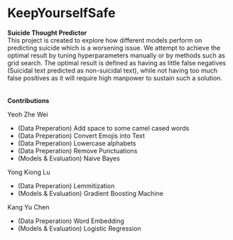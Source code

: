 # KeepYourselfSafe
**Suicide Thought Predictor**<br/>
This project is created to explore how different models perform on predicting suicide which is a worsening issue.
We attempt to achieve the optimal result by tuning hyperparameters manually or by methods such as grid search.
The optimal result is defined as having as little false negatives (Suicidal text predicted as non-suicidal text),
while not having too much false positives as it will require high manpower to sustain such a solution.
<br/>
<br/>
<br/>
**Contributions**

Yeoh Zhe Wei
- (Data Preperation) Add space to some camel cased words
- (Data Preperation) Convert Emojis into Text
- (Data Preperation) Lowercase alphabets
- (Data Preperation) Remove Punctuations
- (Models & Evaluation) Naive Bayes

Yong Kiong Lu
- (Data Preperation) Lemmitization
- (Models & Evaluation) Gradient Boosting Machine

Kang Yu Chen
- (Data Preperation) Word Embedding
- (Models & Evaluation) Logistic Regression
